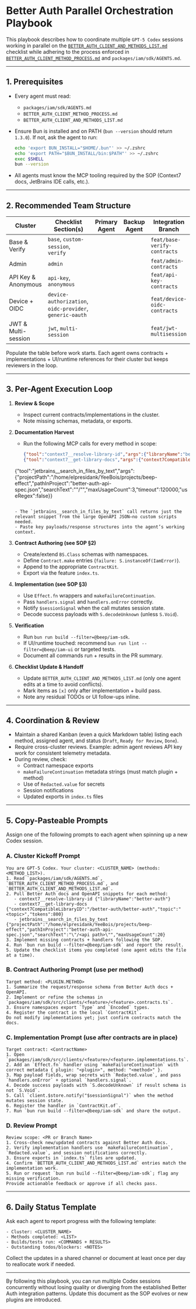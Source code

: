 # Better Auth Parallel Orchestration Playbook

This playbook describes how to coordinate multiple `GPT-5 Codex` sessions working in parallel on the
[`BETTER_AUTH_CLIENT_AND_METHODS_LIST.md`](BETTER_AUTH_CLIENT_AND_METHODS_LIST.md) checklist while adhering to the
process enforced in [`BETTER_AUTH_CLIENT_METHOD_PROCESS.md`](BETTER_AUTH_CLIENT_METHOD_PROCESS.md) and
`packages/iam/sdk/AGENTS.md`.

---

## 1. Prerequisites

- Every agent must read:
  - `packages/iam/sdk/AGENTS.md`
  - `BETTER_AUTH_CLIENT_METHOD_PROCESS.md`
  - `BETTER_AUTH_CLIENT_AND_METHODS_LIST.md`
- Ensure Bun is installed and on PATH (`bun --version` should return `1.3.0`). If not, ask the agent to run:

  ```bash
  echo 'export BUN_INSTALL="$HOME/.bun"' >> ~/.zshrc
  echo 'export PATH="$BUN_INSTALL/bin:$PATH"' >> ~/.zshrc
  exec $SHELL
  bun --version
  ```

- All agents must know the MCP tooling required by the SOP (Context7 docs, JetBrains IDE calls, etc.).

---

## 2. Recommended Team Structure

| Cluster             | Checklist Section(s) | Primary Agent | Backup Agent | Integration Branch             |
|---------------------|----------------------|---------------|--------------|--------------------------------|
| Base & Verify       | `base`, `custom-session`, `verify` |               |              | `feat/base-verify-contracts`   |
| Admin               | `admin`              |               |              | `feat/admin-contracts`         |
| API Key & Anonymous | `api-key`, `anonymous` |               |              | `feat/api-key-contracts`       |
| Device + OIDC       | `device-authorization`, `oidc-provider`, `generic-oauth` |               |              | `feat/device-oidc-contracts`   |
| JWT & Multi-session | `jwt`, `multi-session` |               |              | `feat/jwt-multisession`        |

Populate the table before work starts. Each agent owns contracts + implementations + UI/runtime references for their
cluster but keeps reviewers in the loop.

---

## 3. Per-Agent Execution Loop

1. **Review & Scope**  
   - Inspect current contracts/implementations in the cluster.  
   - Note missing schemas, metadata, or exports.

2. **Documentation Harvest**  
   - Run the following MCP calls for every method in scope:

     ```json
     {"tool":"context7__resolve-library-id","args":{"libraryName":"better-auth"}}
     {"tool":"context7__get-library-docs","args":{"context7CompatibleLibraryID":"/better-auth/better-auth","topic":"<topic>","tokens":800}}
    {"tool":"jetbrains__search_in_files_by_text","args":{"projectPath":"/home/elpresidank/YeeBois/projects/beep-effect","pathInProject":"better-auth-api-spec.json","searchText":"\"/<api path>\"","maxUsageCount":3,"timeout":120000,"useRegex":false}}
     ```

   - The `jetbrains__search_in_files_by_text` call returns just the relevant snippet from the large OpenAPI JSON—no custom scripts needed.
   - Paste key payloads/response structures into the agent’s working context.

3. **Contract Authoring (see SOP §2)**  
   - Create/extend `BS.Class` schemas with namespaces.  
   - Define `Contract.make` entries (`failure: S.instanceOf(IamError)`).  
   - Append to the appropriate `ContractKit`.  
   - Export via the feature `index.ts`.

4. **Implementation (see SOP §3)**  
   - Use `Effect.fn` wrappers and `makeFailureContinuation`.  
   - Pass `handlers.signal` and `handlers.onError` correctly.  
   - Notify `$sessionSignal` when the call mutates session state.  
   - Decode success payloads with `S.decodeUnknown` (unless `S.Void`).

5. **Verification**  
   - Run `bun run build --filter=@beep/iam-sdk`.  
   - If UI/runtime touched: recommend `bun run lint --filter=@beep/iam-ui` or targeted tests.  
   - Document all commands run + results in the PR summary.

6. **Checklist Update & Handoff**  
   - Update `BETTER_AUTH_CLIENT_AND_METHODS_LIST.md` (only one agent edits at a time to avoid conflicts).  
   - Mark items as `[x]` only after implementation + build pass.  
   - Note any residual TODOs or UI follow-ups inline.

---

## 4. Coordination & Review

- Maintain a shared Kanban (even a quick Markdown table) listing each method, assigned agent, and status (`Draft`, `Ready for Review`, `Done`).
- Require cross-cluster reviews. Example: admin agent reviews API key work for consistent telemetry metadata.
- During review, check:
  - Contract namespace exports
  - `makeFailureContinuation` metadata strings (must match plugin + method)
  - Use of `Redacted.value` for secrets
  - Session notifications
  - Updated exports in `index.ts` files

---

## 5. Copy-Pasteable Prompts

Assign one of the following prompts to each agent when spinning up a new Codex session.

### A. Cluster Kickoff Prompt

```text
You are GPT-5 Codex. Your cluster: <CLUSTER_NAME> (methods: <METHOD_LIST>).
1. Read `packages/iam/sdk/AGENTS.md`, `BETTER_AUTH_CLIENT_METHOD_PROCESS.md`, and `BETTER_AUTH_CLIENT_AND_METHODS_LIST.md`.
2. Pull Better Auth docs and OpenAPI snippets for each method:
   - context7__resolve-library-id {"libraryName":"better-auth"}
   - context7__get-library-docs {"context7CompatibleLibraryID":"/better-auth/better-auth","topic":"<topic>","tokens":800}
   - jetbrains__search_in_files_by_text {"projectPath":"/home/elpresidank/YeeBois/projects/beep-effect","pathInProject":"better-auth-api-spec.json","searchText":"\"/<api path>\"","maxUsageCount":20}
3. Implement missing contracts + handlers following the SOP.
4. Run `bun run build --filter=@beep/iam-sdk` and report the result.
5. Update the checklist items you completed (one agent edits the file at a time).
```

### B. Contract Authoring Prompt (use per method)

```text
Target method: <PLUGIN.METHOD>
1. Summarize the request/response schema from Better Auth docs + OpenAPI.
2. Implement or refine the schemas in `packages/iam/sdk/src/clients/<feature>/<feature>.contracts.ts`.
3. Ensure namespaces export `Type` and `Encoded` types.
4. Register the contract in the local `ContractKit`.
Do not modify implementations yet; just confirm contracts match the docs.
```

### C. Implementation Prompt (use after contracts are in place)

```text
Target contract: <ContractName>
1. Open `packages/iam/sdk/src/clients/<feature>/<feature>.implementations.ts`.
2. Add an `Effect.fn` handler using `makeFailureContinuation` with correct metadata { plugin: "<plugin>", method: "<method>" }.
3. Map payload fields, wrap secrets with `Redacted.value`, and pass `handlers.onError` + optional `handlers.signal`.
4. Decode success payloads with `S.decodeUnknown` if result schema is not `S.Void`.
5. Call `client.$store.notify("$sessionSignal")` when the method mutates session state.
6. Register the handler in `ContractKit.of`.
7. Run `bun run build --filter=@beep/iam-sdk` and share the output.
```

### D. Review Prompt

```text
Review scope: <PR or Branch Name>
1. Cross-check new/updated contracts against Better Auth docs.
2. Verify implementation handlers use `makeFailureContinuation`, `Redacted.value`, and session notifications correctly.
3. Ensure exports in `index.ts` files are updated.
4. Confirm `BETTER_AUTH_CLIENT_AND_METHODS_LIST.md` entries match the implementation work.
5. Run or request `bun run build --filter=@beep/iam-sdk`; flag any missing verification.
Provide actionable feedback or approve if all checks pass.
```

---

## 6. Daily Status Template

Ask each agent to report progress with the following template:

```text
- Cluster: <CLUSTER_NAME>
- Methods completed: <LIST>
- Builds/tests run: <COMMANDS + RESULTS>
- Outstanding todos/blockers: <NOTES>
```

Collect the updates in a shared channel or document at least once per day to reallocate work if needed.

---

By following this playbook, you can run multiple Codex sessions concurrently without losing quality or diverging from the
established Better Auth integration patterns. Update this document as the SOP evolves or new plugins are introduced.
